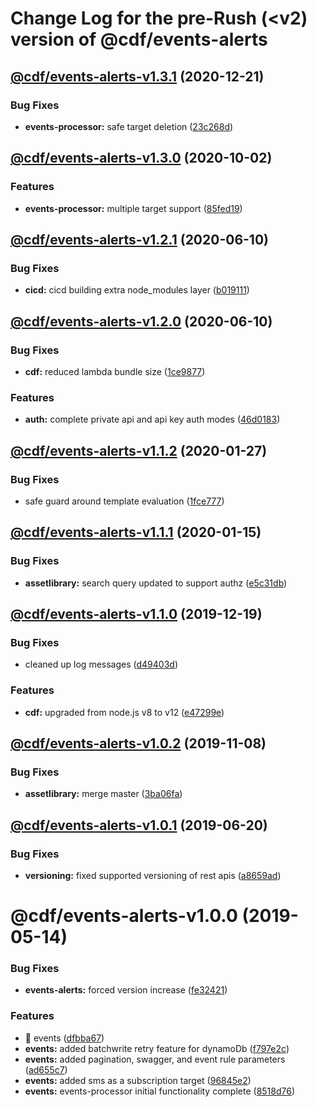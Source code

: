 # Change Log for the pre-Rush (<v2) version of @cdf/events-alerts
## [@cdf/events-alerts-v1.3.1](@cdf/events-alerts-v1.3.0...@cdf/events-alerts-v1.3.1) (2020-12-21)


### Bug Fixes

* **events-processor:** safe target deletion ([23c268d](23c268d1ca40e1b53c8d371f8fb22d0bf34c885f))

## [@cdf/events-alerts-v1.3.0](@cdf/events-alerts-v1.2.1...@cdf/events-alerts-v1.3.0) (2020-10-02)


### Features

* **events-processor:** multiple target support ([85fed19](85fed19faa95066b57b74f9f297ca920bd90c15a))

## [@cdf/events-alerts-v1.2.1](@cdf/events-alerts-v1.2.0...@cdf/events-alerts-v1.2.1) (2020-06-10)


### Bug Fixes

* **cicd:** cicd building extra node_modules layer ([b019111](b019111adadea7bac04ed3aaa35254c3137615e0))

## [@cdf/events-alerts-v1.2.0](@cdf/events-alerts-v1.1.2...@cdf/events-alerts-v1.2.0) (2020-06-10)


### Bug Fixes

* **cdf:** reduced lambda bundle size ([1ce9877](1ce9877878831dac78b00ddbc5589cadead19d53))


### Features

* **auth:** complete private api and api key auth modes ([46d0183](46d0183e779e21a7ad39e879481b369bec2d060f))

## [@cdf/events-alerts-v1.1.2](@cdf/events-alerts-v1.1.1...@cdf/events-alerts-v1.1.2) (2020-01-27)


### Bug Fixes

* safe guard around template evaluation ([1fce777](1fce7779edfe49cdd97aac98d0a2a27f18340af8))

## [@cdf/events-alerts-v1.1.1](@cdf/events-alerts-v1.1.0...@cdf/events-alerts-v1.1.1) (2020-01-15)


### Bug Fixes

* **assetlibrary:** search query updated to support authz ([e5c31db](e5c31db609841406d98733e62e3ed93073ffbb1f))

## [@cdf/events-alerts-v1.1.0](@cdf/events-alerts-v1.0.2...@cdf/events-alerts-v1.1.0) (2019-12-19)


### Bug Fixes

* cleaned up log messages ([d49403d](d49403d11f3f73ea8c5ce061bfa790ec40cd8c13))


### Features

* **cdf:** upgraded from node.js v8 to v12 ([e47299e](e47299ee399acf6554a0845048c4fed99251c2b1))

## [@cdf/events-alerts-v1.0.2](@cdf/events-alerts-v1.0.1...@cdf/events-alerts-v1.0.2) (2019-11-08)


### Bug Fixes

* **assetlibrary:** merge master ([3ba06fa](3ba06fa9fc5b264ceaed0f97ccf45fab97d57a08))

## [@cdf/events-alerts-v1.0.1](@cdf/events-alerts-v1.0.0...@cdf/events-alerts-v1.0.1) (2019-06-20)


### Bug Fixes

* **versioning:** fixed supported versioning of rest apis ([a8659ad](a8659ad))

# @cdf/events-alerts-v1.0.0 (2019-05-14)


### Bug Fixes

* **events-alerts:** forced version increase ([fe32421](fe32421))


### Features

* 🎸 events ([dfbba67](dfbba67))
* **events:** added batchwrite retry feature for dynamoDb ([f797e2c](f797e2c))
* **events:** added pagination, swagger, and event rule parameters ([ad655c7](ad655c7))
* **events:** added sms as a subscription target ([96845e2](96845e2))
* **events:** events-processor initial functionality complete ([8518d76](8518d76))